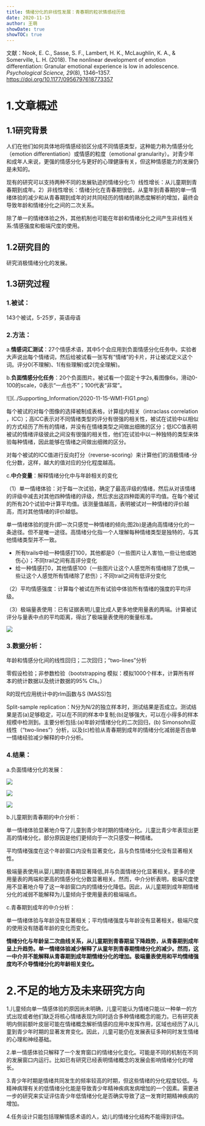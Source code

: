 ```yaml
---
title: 情绪分化的非线性发展：青春期的粒状情感经历低
date: 2020-11-15
author: 王萌
showDate: true
showTOC: true
---
```


文献：Nook, E. C., Sasse, S. F., Lambert, H. K., McLaughlin, K. A., & Somerville, L. H. (2018). The nonlinear development of emotion differentiation: Granular emotional experience is low in adolescence. *Psychological Science, 29*(8), 1346–1357. https://doi.org/10.1177/0956797618773357 

# 1.文章概述

## 1.1研究背景

人们在他们如何具体地将情感经验区分成不同情感类型，这种能力称为情感分化（emotion differentiation）或情感的粒度（emotional granularity）。对青少年和成年人来说，更强的情感分化与更好的心理健康有关，但这种情感能力的发展仍是未知的。

现有的研究可以支持两种不同的发展轨迹的情绪分化:1）线性增长：从儿童期到青春期到成年。2）非线性增长：情绪分化在青春期很低，从童年到青春期的单一情绪体验的减少和从青春期到成年的对共同经历的情绪的熟悉度解析的增加，最终会导致年龄和情绪分化之间的二次关系。

除了单一的情绪体验之外，其他机制也可能在年龄和情绪分化之间产生非线性关系:情感强度和极端尺度的使用。

## 1.2研究目的

研究消极情绪分化的发展。

## 1.3研究过程

### 1.被试：

143个被试，5-25岁，英语母语

### 2.方法：

a.**情感词汇测试**：27个情感术语，其中5个会应用到负面情感分化任务中。实验者大声说出每个情绪词，然后给被试看一张写有“情绪”的卡片，并让被试定义这个词。评分0(不理解)、1(有些理解)或2(完全理解)。

b.**负面情感分化任务**：20个负面图片。被试看一个固定十字2s,看图像6s，滑动0-100的scale，0表示“一点也不”；100代表“非常”。

![](../Supporting_Information/2020-11-15-WM1-FIG1.png）

每个被试的对每个图像的选择被制成表格，计算组内相关（intraclass correlation ，ICC）；高ICC表示对不同情绪类型的评分有很强的相关性，被试在试验中以相似的方式经历了所有的情绪，并没有在情绪类型之间做出细微的区分；低ICC值表明被试的情绪评级彼此之间没有很强的相关性，他们在试验中以一种独特的类型来体验每种情绪，因此能够在情绪之间做出细微的区分。

对每个被试的ICC值进行反向打分（reverse-scoring）来计算他们的消极情绪-分化分数，这样，越大的值对应的分化程度越高。

c.**中介变量**：解释情绪分化中与年龄相关的变化

（1）单一情绪体验：对于每一次试验，确定了最高评级的情绪，然后从对该情绪的评级中减去对其他四种情绪的评级，然后求出这四种距离的平均值。在每个被试的所有20个试验中计算平均值。该测量值越高，表明被试对一种情绪的评价越高，而对其他情绪的评价越低。

单一情绪体验的提升(即一次只感觉一种情绪的倾向;图2b)是通向高情绪分化的一条途径。但不是唯一途径。高情绪分化指一个人理解每种情绪类型是独特的，与其他情绪类型并不一致。

+ 所有trails中给一种情感打100，其他都是0（一些图片让人害怕,一些让他或她伤心）；不同trail之间有高评分变化
+ 给一种情感打0，其他情感100（一些图片让这个人感觉所有情绪除了恐惧,一些让这个人感觉所有情绪除了悲伤）；不同trail之间有低评分变化

（2）平均情感强度：计算每个被试在所有试验中体验所有情绪的强度的平均评级。

（3）极端量表使用：已有证据表明儿童比成人更多地使用量表的两端。计算被试评分与量表中点的平均距离，得出了极端量表使用的衡量标准。

![](../Supporting_Information/2020-11-15-WM1-FIG2.png)

### 3.数据分析：

年龄和情感分化间的线性回归；二次回归；“two-lines”分析

零假设检验；非参数检验（bootstrapping 模拟：模拟1000个样本，计算所有样本的统计数据以及统计数据的95% CIs。）

R的现代应用统计中的rlm函数与S (MASS)包

Split-sample replication：N分为N/2的独立样本时，测试结果是否成立。测试结果是否(a)足够稳定，可以在不同的样本中复制;(b)足够强大，可以在小得多的样本规模中检测到。主要分析包括:(a)年龄对情绪分化的二次回归，(b) Simonsohn双线性（“two-lines”）分析，以及(c)检验从青春期到成年的情绪分化减弱是否由单一情绪经验减少解释的中介分析。

### 4.结果：

a.负面情绪分化的发展：

![](../Supporting_Information/2020-11-15-WM1-FIG3.png)

![](../Supporting_Information/2020-11-15-WM1-TABLE1.png)

![](../Supporting_Information/2020-11-15-WM1-TABLES1.png)

b.儿童期到青春期的中介分析：

单一情绪体验显著地介导了儿童到青少年时期的情绪分化。儿童比青少年表现出更高的情绪分化，部分原因是他们更倾向于一次只感受一种情绪。

平均情绪强度在这个年龄窗口内没有显著变化，且与负性情绪分化没有显著相关性。

极端量表使用从婴儿期到青春期显著降低,并与负面情绪分化显著相关。更多的使用量表的两端和更高的情感分化分数显著相关。然而，中介分析表明，极端尺度使用不显著地介导了这一年龄窗口内的情绪分化降低。因此，从儿童期到成年期情绪分化的减弱不能解释为儿童倾向于使用量表的极端端点。

c.青春期到成年的中介分析：

单一情绪体验与年龄没有显著相关；平均情绪强度与年龄没有显著相关。极端尺度的使用没有随着年龄的变化而变化。

**情绪分化与年龄呈二次曲线关系，从儿童期到青春期呈下降趋势，从青春期到成年呈上升趋势。单一情绪体验减少解释了从童年到青春期情绪分化的减少。然而，这一中介并不能解释从青春期到成年期情绪分化的增加。极端量表使用和平均情绪强度均不介导情绪分化的年龄相关变化。**


# 2.不足的地方及未来研究方向

1.儿童倾向单一情感体验的原因尚未明确，儿童可能认为情绪只能以一种单一的方式出现或者他们缺乏将核心情绪表现为同时适合多种情绪概念的能力。已有研究表明内侧前额叶皮层可能在情绪概念解析情感的应用中发挥作用，区域也经历了从儿童到青少年时期的显著发育变化。因此，儿童可能仍在发展表征多种同时发生情绪的心理和神经基础。

2.单一情感体验只解释了一个发育窗口的情绪分化变化。可能是不同的机制在不同的发展窗口内运行。比如已有研究已经表明情绪概念的发展会影响情绪分化的增长。

3.青少年时期是情绪共同发生的频率较高的时期，但这些情绪的分化程度较低。与精神病理有关的低情绪分化能是导致青少年精神疾病发病增加的一个因素。需要进一步的研究来实证评估青少年低情绪分化是否确实导致了这一发育时期精神疾病的增加。

4.任务设计只能包括理解情感术语的人，幼儿的情绪分化结构不能得到评估。


